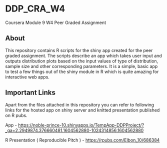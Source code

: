# DDP_CRA_W4
Coursera Module 9 W4 Peer Graded Assignment


## About

This repository contains R scripts for the shiny app created for the peer graded assignment. The scripts describe an app which takes user input and outputs distribution plots 
based on the input values of type of distribution, sample size and other corresponding parameters. It is a simple, basic app to test a few things out of the shiny module in R
which is quite amazing for interactive web apps.

## Important Links

Apart from the files attached in this repository you can refer to following links for the hosted app on shiny server and knitted presentation published on R pubs.

App - https://noble-prince-10.shinyapps.io/TempApp-DDPProject/?_ga=2.2949874.376660481.1604562880-1024314856.1604562880

R Presentation ( Reproducible Pitch ) - https://rpubs.com/Elbon_10/686384
